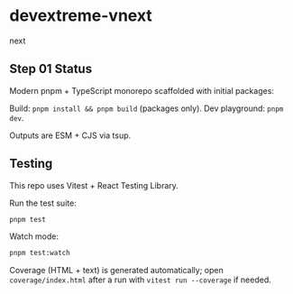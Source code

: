 # devextreme-vnext

next

## Step 01 Status

Modern pnpm + TypeScript monorepo scaffolded with initial packages:

Build: `pnpm install && pnpm build` (packages only). Dev playground: `pnpm dev`.

Outputs are ESM + CJS via tsup.

## Testing

This repo uses Vitest + React Testing Library.

Run the test suite:

```bash
pnpm test
```

Watch mode:

```bash
pnpm test:watch
```

Coverage (HTML + text) is generated automatically; open `coverage/index.html` after a run with `vitest run --coverage` if needed.
